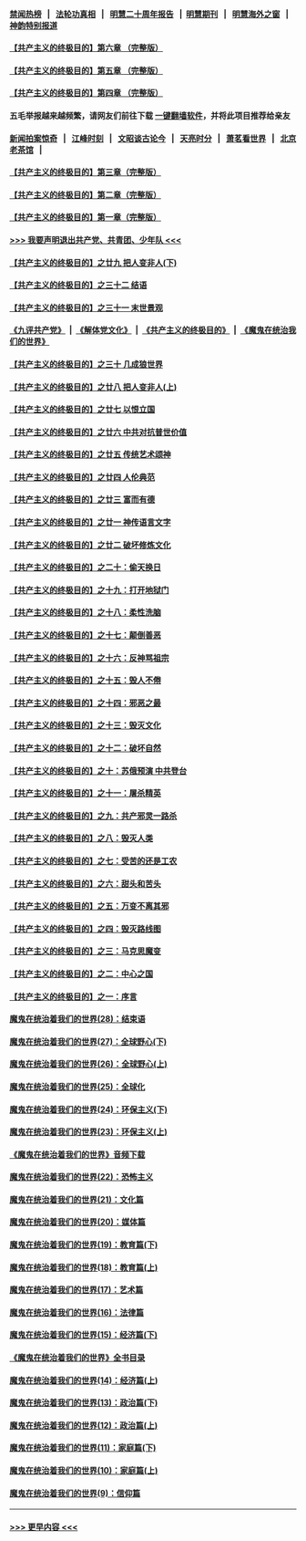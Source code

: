 #### [禁闻热榜](热点新闻.md?=0)  &nbsp;&nbsp;|&nbsp;&nbsp; [法轮功真相](https://github.com/gfw-breaker/truth/blob/master/README.md?=0) &nbsp;&nbsp;|&nbsp;&nbsp; [明慧二十周年报告](https://github.com/gfw-breaker/mh-reports/blob/master/README.md?=0) &nbsp;&nbsp;|&nbsp;&nbsp;[明慧期刊](https://github.com/gfw-breaker/mh-qikan) &nbsp;&nbsp;|&nbsp;&nbsp; [明慧海外之窗](https://github.com/gfw-breaker/mh-news/blob/master/README.md?=0) &nbsp;&nbsp;|&nbsp;&nbsp; [神韵特别报道](https://github.com/gfw-breaker/mh-news/blob/master/shenyun.md?=0)
#### [【共产主义的终极目的】第六章 （完整版）](../pages/nsc422/n11428913.md?t=03140431) 
#### [【共产主义的终极目的】第五章 （完整版）](../pages/nsc422/n11428912.md?t=03140431) 
#### [【共产主义的终极目的】第四章 （完整版）](../pages/nsc422/n11428907.md?t=03140431) 
#### 五毛举报越来越频繁，请网友们前往下载 [一键翻墙软件](https://github.com/gfw-breaker/ssr-accounts)，并将此项目推荐给亲友
#### [新闻拍案惊奇](https://github.com/gfw-breaker/banned-news/blob/master/pages/link4.md) &nbsp;&nbsp;|&nbsp;&nbsp; [江峰时刻](https://github.com/gfw-breaker/banned-news/blob/master/pages/link4.md) &nbsp;&nbsp;|&nbsp;&nbsp; [文昭谈古论今](https://github.com/gfw-breaker/banned-news/blob/master/pages/link4.md) &nbsp;&nbsp;|&nbsp;&nbsp; [天亮时分](https://github.com/gfw-breaker/banned-news/blob/master/pages/link4.md) &nbsp;&nbsp;|&nbsp;&nbsp; [萧茗看世界](https://github.com/gfw-breaker/banned-news/blob/master/pages/link4.md) &nbsp;&nbsp;|&nbsp;&nbsp; [北京老茶馆](https://github.com/gfw-breaker/banned-news/blob/master/pages/link4.md) &nbsp;&nbsp;|&nbsp;&nbsp; 
#### [【共产主义的终极目的】第三章（完整版）](../pages/nsc422/n11428848.md?t=03140431) 
#### [【共产主义的终极目的】第二章（完整版）](../pages/nsc422/n11428831.md?t=03140431) 
#### [【共产主义的终极目的】第一章（完整版）](../pages/nsc422/n11417651.md?t=03140431) 
#### [>>> 我要声明退出共产党、共青团、少年队 <<<](https://github.com/begood0513/goodnews/blob/master/quit/letter.md) 
#### [【共产主义的终极目的】之廿九 把人变非人(下)](../pages/nsc422/n11344140.md?t=03140431) 
#### [【共产主义的终极目的】之三十二 结语](../pages/nsc422/n11360535.md?t=03140431) 
#### [【共产主义的终极目的】之三十一 末世景观](../pages/nsc422/n11351129.md?t=03140431) 
#### [《九评共产党》](https://github.com/begood0513/9ping.md/blob/master/README.md) &nbsp;|&nbsp; [《解体党文化》](../../../../jtdwh.md/blob/master/README.md)  &nbsp;|&nbsp; [《共产主义的终极目的》](../../../../gczydzjmd.md/blob/master/README.md) &nbsp;|&nbsp; [《魔鬼在统治我们的世界》](../../../../mgztzwmdsj.md/blob/master/README.md) 
#### [【共产主义的终极目的】之三十 几成狼世界](../pages/nsc422/n11348280.md?t=03140431) 
#### [【共产主义的终极目的】之廿八 把人变非人(上)](../pages/nsc422/n11340492.md?t=03140431) 
#### [【共产主义的终极目的】之廿七 以恨立国](../pages/nsc422/n11336944.md?t=03140431) 
#### [【共产主义的终极目的】之廿六 中共对抗普世价值](../pages/nsc422/n11324785.md?t=03140431) 
#### [【共产主义的终极目的】之廿五 传统艺术颂神](../pages/nsc422/n11296396.md?t=03140431) 
#### [【共产主义的终极目的】之廿四 人伦典范](../pages/nsc422/n11296397.md?t=03140431) 
#### [【共产主义的终极目的】之廿三 富而有德](../pages/nsc422/n11283598.md?t=03140431) 
#### [【共产主义的终极目的】之廿一 神传语言文字](../pages/nsc422/n11263265.md?t=03140431) 
#### [【共产主义的终极目的】之廿二 破坏修炼文化](../pages/nsc422/n11245728.md?t=03140431) 
#### [【共产主义的终极目的】之二十：偷天换日](../pages/nsc422/n11238846.md?t=03140431) 
#### [【共产主义的终极目的】之十九：打开地狱门](../pages/nsc422/n11206376.md?t=03140431) 
#### [【共产主义的终极目的】之十八：柔性洗脑](../pages/nsc422/n11199994.md?t=03140431) 
#### [【共产主义的终极目的】之十七：颠倒善恶](../pages/nsc422/n11179782.md?t=03140431) 
#### [【共产主义的终极目的】之十六：反神骂祖宗](../pages/nsc422/n11166798.md?t=03140431) 
#### [【共产主义的终极目的】之十五：毁人不倦](../pages/nsc422/n11166792.md?t=03140431) 
#### [【共产主义的终极目的】之十四：邪恶之最](../pages/nsc422/n11150249.md?t=03140431) 
#### [【共产主义的终极目的】之十三：毁灭文化](../pages/nsc422/n11135227.md?t=03140431) 
#### [【共产主义的终极目的】之十二：破坏自然](../pages/nsc422/n11135214.md?t=03140431) 
#### [【共产主义的终极目的】之十：苏俄预演 中共登台](../pages/nsc422/n11118424.md?t=03140431) 
#### [【共产主义的终极目的】之十一：屠杀精英](../pages/nsc422/n11118442.md?t=03140431) 
#### [【共产主义的终极目的】之九：共产邪灵一路杀](../pages/nsc422/n11114139.md?t=03140431) 
#### [【共产主义的终极目的】之八：毁灭人类](../pages/nsc422/n11108503.md?t=03140431) 
#### [【共产主义的终极目的】之七：受苦的还是工农](../pages/nsc422/n11101809.md?t=03140431) 
#### [【共产主义的终极目的】之六：甜头和苦头](../pages/nsc422/n11096971.md?t=03140431) 
#### [【共产主义的终极目的】之五：万变不离其邪](../pages/nsc422/n11091285.md?t=03140431) 
#### [【共产主义的终极目的】之四：毁灭路线图](../pages/nsc422/n11086284.md?t=03140431) 
#### [【共产主义的终极目的】之三：马克思魔变](../pages/nsc422/n11061941.md?t=03140431) 
#### [【共产主义的终极目的】之二：中心之国](../pages/nsc422/n11047728.md?t=03140431) 
#### [【共产主义的终极目的】之一：序言](../pages/nsc422/n11086077.md?t=03140431) 
#### [魔鬼在统治着我们的世界(28)：结束语](../pages/nsc422/n10936246.md?t=03140431) 
#### [魔鬼在统治着我们的世界(27)：全球野心(下)](../pages/nsc422/n10928319.md?t=03140431) 
#### [魔鬼在统治着我们的世界(26)：全球野心(上)](../pages/nsc422/n10900318.md?t=03140431) 
#### [魔鬼在统治着我们的世界(25)：全球化](../pages/nsc422/n10788205.md?t=03140431) 
#### [魔鬼在统治着我们的世界(24)：环保主义(下)](../pages/nsc422/n10695307.md?t=03140431) 
#### [魔鬼在统治着我们的世界(23)：环保主义(上)](../pages/nsc422/n10688613.md?t=03140431) 
#### [《魔鬼在统治着我们的世界》音频下载](../pages/nsc422/n10635553.md?t=03140431) 
#### [魔鬼在统治着我们的世界(22)：恐怖主义](../pages/nsc422/n10614727.md?t=03140431) 
#### [魔鬼在统治着我们的世界(21)：文化篇](../pages/nsc422/n10597706.md?t=03140431) 
#### [魔鬼在统治着我们的世界(20)：媒体篇](../pages/nsc422/n10586579.md?t=03140431) 
#### [魔鬼在统治着我们的世界(19)：教育篇(下)](../pages/nsc422/n10564808.md?t=03140431) 
#### [魔鬼在统治着我们的世界(18)：教育篇(上)](../pages/nsc422/n10526970.md?t=03140431) 
#### [魔鬼在统治着我们的世界(17)：艺术篇](../pages/nsc422/n10499093.md?t=03140431) 
#### [魔鬼在统治着我们的世界(16)：法律篇](../pages/nsc422/n10485969.md?t=03140431) 
#### [魔鬼在统治着我们的世界(15)：经济篇(下)](../pages/nsc422/n10469975.md?t=03140431) 
#### [《魔鬼在统治着我们的世界》全书目录](../pages/nsc422/n10464261.md?t=03140431) 
#### [魔鬼在统治着我们的世界(14)：经济篇(上)](../pages/nsc422/n10457370.md?t=03140431) 
#### [魔鬼在统治着我们的世界(13)：政治篇(下)](../pages/nsc422/n10448270.md?t=03140431) 
#### [魔鬼在统治着我们的世界(12)：政治篇(上)](../pages/nsc422/n10444576.md?t=03140431) 
#### [魔鬼在统治着我们的世界(11)：家庭篇(下)](../pages/nsc422/n10440961.md?t=03140431) 
#### [魔鬼在统治着我们的世界(10)：家庭篇(上)](../pages/nsc422/n10435448.md?t=03140431) 
#### [魔鬼在统治着我们的世界(9)：信仰篇](../pages/nsc422/n10432159.md?t=03140431) 

----
#### [ >>> 更早内容 <<< ](../indexes/nsc422-earlier.md)
